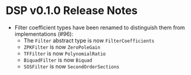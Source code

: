 # DSP v0.1.0 Release Notes

- Filter coefficient types have been renamed to distinguish them from implementations (#96):
  - The `Filter` abstract type is now `FilterCoefficients`
  - `ZPKFilter` is now `ZeroPoleGain`
  - `TFFilter` is now `PolynomialRatio`
  - `BiquadFilter` is now `Biquad`
  - `SOSFilter` is now `SecondOrderSections`
